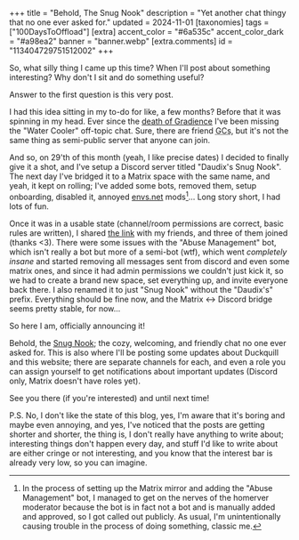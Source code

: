 +++
title = "Behold, The Snug Nook"
description = "Yet another chat thingy that no one ever asked for."
updated = 2024-11-01
[taxonomies]
tags = ["100DaysToOffload"]
[extra]
accent_color = "#6a535c"
accent_color_dark = "#a98ea2"
banner = "banner.webp"
[extra.comments]
id = "113404729751512002"
+++

So, what silly thing I came up this time? When I'll post about something interesting? Why don't I sit and do something useful?

Answer to the first question is this very post.

I had this idea sitting in my to-do for like, a few months? Before that it was spinning in my head. Ever since the [death of Gradience](@/blog/2024-07-18-archiving-gradience/index.md) I've been missing the "Water Cooler" off-topic chat. Sure, there are friend <abbr title="Group Chats">GCs</abbr>, but it's not the same thing as semi-public server that anyone can join.

And so, on 29'th of this month (yeah, I like precise dates) I decided to finally give it a shot, and I've setup a Discord server titled "Daudix's Snug Nook". The next day I've bridged it to a Matrix space with the same name, and yeah, it kept on rolling; I've added some bots, removed them, setup onboarding, disabled it, annoyed [envs.net](https://envs.net) mods[^1]... Long story short, I had lots of fun.

Once it was in a usable state (channel/room permissions are correct, basic rules are written), I shared [the link](@/snug-nook/index.md) with my friends, and three of them joined (thanks <3). There were some issues with the "Abuse Management" bot, which isn't really a bot but more of a semi-bot (wtf), which went *completely insane* and started removing all messages sent from discord and even some matrix ones, and since it had admin permissions we couldn't just kick it, so we had to create a brand new space, set everything up, and invite everyone back there. I also renamed it to just "Snug Nook" without the "Daudix's" prefix. Everything should be fine now, and the Matrix ↔ Discord bridge seems pretty stable, for now...

So here I am, officially announcing it!

Behold, the [Snug Nook](@/snug-nook/index.md); the cozy, welcoming, and friendly chat no one ever asked for. This is also where I'll be posting some updates about Duckquill and this website; there are separate channels for each, and even a role you can assign yourself to get notifications about important updates (Discord only, Matrix doesn't have roles yet).

See you there (if you're interested) and until next time!

P.S. No, I don't like the state of this blog, yes, I'm aware that it's boring and maybe even annoying, and yes, I've noticed that the posts are getting shorter and shorter, the thing is, I don't really have anything to write about; interesting things don't happen every day, and stuff I'd like to write about are either cringe or not interesting, and you know that the interest bar is already very low, so you can imagine.

[^1]: In the process of setting up the Matrix mirror and adding the "Abuse Management" bot, I managed to get on the nerves of the homerver moderator because the bot is in fact not a bot and is manually added and approved, so I got called out publicly. As usual, I'm unintentionally causing trouble in the process of doing something, classic me.
